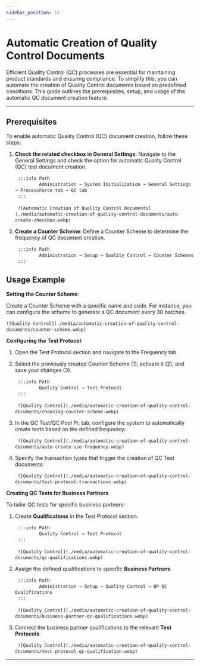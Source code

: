 ```yaml
---
sidebar_position: 12
---
```


# Automatic Creation of Quality Control Documents

Efficient Quality Control (QC) processes are essential for maintaining product standards and ensuring compliance. To simplify this, you can automate the creation of Quality Control documents based on predefined conditions. This guide outlines the prerequisites, setup, and usage of the automatic QC document creation feature.

---

## Prerequisites

To enable automatic Quality Control (QC) document creation, follow these steps:

1. **Check the related checkbox in General Settings**: Navigate to the General Settings and check the option for automatic Quality Control (QC) test document creation.

        :::info Path
                Administration → System Initialization → General Settings → ProcessForce tab → QC tab
        :::

        ![Automatic Creation of Quality Control Documents](./media/automatic-creation-of-quality-control-documents/auto-create-checkbox.webp)

2. **Create a Counter Scheme**: Define a Counter Scheme to determine the frequency of QC document creation.

        :::info Path
                Administration → Setup → Quality Control → Counter Schemes
        :::

## Usage Example

**Setting the Counter Scheme**:

Create a Counter Scheme with a specific name and code. For instance, you can configure the scheme to generate a QC document every 30 batches.

    ![Quality Control](./media/automatic-creation-of-quality-control-documents/counter-scheme.webp)

**Configuring the Test Protocol**:

1. Open the Test Protocol section and navigate to the Frequency tab.

2. Select the previously created Counter Scheme (1), activate it (2), and save your changes (3).

        :::info Path
                Quality Control → Test Protocol
        :::

        ![Quality Control](./media/automatic-creation-of-quality-control-documents/choosing-counter-scheme.webp)

3. In the QC Test/QC Pool Pr. tab, configure the system to automatically create tests based on the defined frequency:

        ![Quality Control](./media/automatic-creation-of-quality-control-documents/auto-create-use-frequency.webp)

4. Specify the transaction types that trigger the creation of QC Test documents:

        ![Quality Control](./media/automatic-creation-of-quality-control-documents/test-protocol-transactions.webp)

**Creating QC Tests for Business Partners**

To tailor QC tests for specific business partners:

1. Create **Qualifications** in the Test Protocol section.

        :::info Path
                Quality Control → Test Protocol
        :::

        ![Quality Control](./media/automatic-creation-of-quality-control-documents/qc-qualifications.webp)

2. Assign the defined qualifications to specific **Business Partners**.

        :::info Path
                Administration → Setup → Quality Control → BP QC Qualifications
        :::

        ![Quality Control](./media/automatic-creation-of-quality-control-documents/business-partner-qc-qualifications.webp)

3. Connect the business partner qualifications to the relevant **Test Protocols**.

        ![Quality Control](./media/automatic-creation-of-quality-control-documents/test-protocol-qc-qualification.webp)

---

